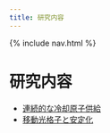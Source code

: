 ```yaml
---
title: 研究内容
---
```


{% include nav.html %}

# 研究内容
- [連続的な冷却原子供給](./continuous-source.md)
- [移動光格子と安定化](./moving-lattice.md)
